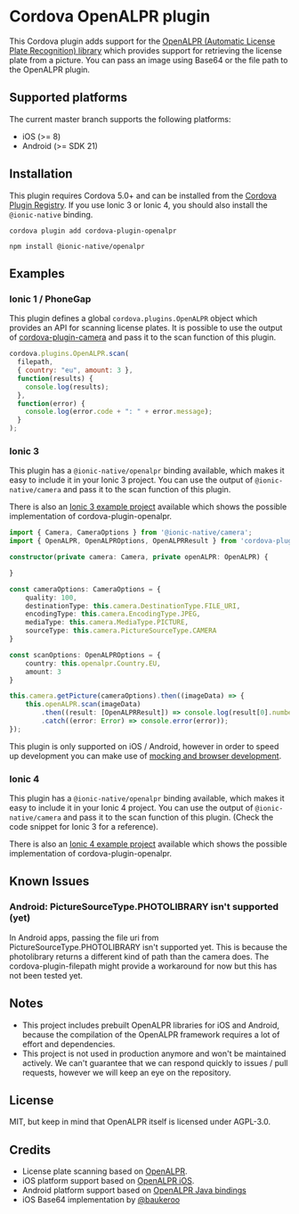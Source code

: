 # Cordova OpenALPR plugin
This Cordova plugin adds support for the [OpenALPR (Automatic License Plate Recognition) library](https://github.com/openalpr/openalpr) which provides support for retrieving the license plate from a picture. You can pass an image using Base64 or the file path to the OpenALPR plugin.

## Supported platforms
The current master branch supports the following platforms:

- iOS (>= 8)
- Android (>= SDK 21)

## Installation
This plugin requires Cordova 5.0+ and can be installed from the [Cordova Plugin Registry](https://cordova.apache.org/plugins/). If you use Ionic 3 or Ionic 4, you should also install the `@ionic-native` binding.

`cordova plugin add cordova-plugin-openalpr`

`npm install @ionic-native/openalpr`

## Examples
### Ionic 1 / PhoneGap
This plugin defines a global `cordova.plugins.OpenALPR` object which provides an API for scanning license plates. It is possible to use the output of [cordova-plugin-camera](https://cordova.apache.org/docs/en/latest/reference/cordova-plugin-camera/) and pass it to the scan function of this plugin.

```javascript
cordova.plugins.OpenALPR.scan(
  filepath,
  { country: "eu", amount: 3 },
  function(results) {
    console.log(results);
  },
  function(error) {
    console.log(error.code + ": " + error.message);
  }
);
```

### Ionic 3
This plugin has a `@ionic-native/openalpr` binding available, which makes it easy to include it in your Ionic 3 project. You can use the output of `@ionic-native/camera` and pass it to the scan function of this plugin.

There is also an [Ionic 3 example project](https://github.com/melvinversluijs/ionic3-sample) available which shows the possible implementation of cordova-plugin-openalpr.

```typescript
import { Camera, CameraOptions } from '@ionic-native/camera';
import { OpenALPR, OpenALPROptions, OpenALPRResult } from 'cordova-plugin-openalpr/native';

constructor(private camera: Camera, private openALPR: OpenALPR) {

}

const cameraOptions: CameraOptions = {
    quality: 100,
    destinationType: this.camera.DestinationType.FILE_URI,
    encodingType: this.camera.EncodingType.JPEG,
    mediaType: this.camera.MediaType.PICTURE,
    sourceType: this.camera.PictureSourceType.CAMERA
}

const scanOptions: OpenALPROptions = {
    country: this.openalpr.Country.EU,
    amount: 3
}

this.camera.getPicture(cameraOptions).then((imageData) => {
    this.openALPR.scan(imageData)
        .then((result: [OpenALPRResult]) => console.log(result[0].number))
        .catch((error: Error) => console.error(error));
});
```

This plugin is only supported on iOS / Android, however in order to speed up development you can make use of [mocking and browser development](https://github.com/ionic-team/ionic-native#mocking-and-browser-development).

### Ionic 4
This plugin has a `@ionic-native/openalpr` binding available, which makes it easy to include it in your Ionic 4 project. You can use the output of `@ionic-native/camera` and pass it to the scan function of this plugin. (Check the code snippet for Ionic 3 for a reference).

There is also an [Ionic 4 example project](https://github.com/melvinversluijs/ionic4-openalpr-sample) available which shows the possible implementation of cordova-plugin-openalpr.

## Known Issues
### Android: PictureSourceType.PHOTOLIBRARY isn't supported (yet)
In Android apps, passing the file uri from PictureSourceType.PHOTOLIBRARY isn't supported yet. This is because the photolibrary returns a different kind of path than the camera does. The cordova-plugin-filepath might provide a workaround for now but this has not been tested yet.

## Notes
- This project includes prebuilt OpenALPR libraries for iOS and Android, because the compilation of the OpenALPR framework requires a lot of effort and dependencies.
- This project is not used in production anymore and won't be maintained actively. We can't guarantee that we can respond quickly to issues / pull requests, however we will keep an eye on the repository.

## License
MIT, but keep in mind that OpenALPR itself is licensed under AGPL-3.0.

## Credits
- License plate scanning based on [OpenALPR](https://github.com/openalpr/openalpr).
- iOS platform support based on [OpenALPR iOS](https://github.com/twelve17/openalpr-ios).
- Android platform support based on [OpenALPR Java bindings](https://github.com/openalpr/openalpr/tree/master/src/bindings/java)
- iOS Base64 implementation by [@baukeroo](https://github.com/baukeroo)
